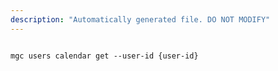 ```yaml
---
description: "Automatically generated file. DO NOT MODIFY"
---
```


```cli

mgc users calendar get --user-id {user-id}

```